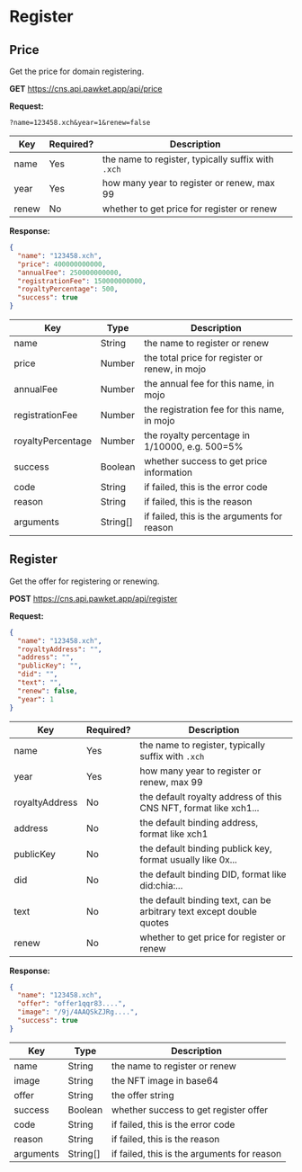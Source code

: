 # Register

## Price

Get the price for domain registering.

**GET** https://cns.api.pawket.app/api/price

**Request:**

```text
?name=123458.xch&year=1&renew=false
```

| Key   | Required? | Description                                        |
| ----- | --------- | -------------------------------------------------- |
| name  | Yes       | the name to register, typically suffix with `.xch` |
| year  | Yes       | how many year to register or renew, max 99         |
| renew | No        | whether to get price for register or renew         |

**Response:**

```json
{
  "name": "123458.xch",
  "price": 400000000000,
  "annualFee": 250000000000,
  "registrationFee": 150000000000,
  "royaltyPercentage": 500,
  "success": true
}
```

| Key               | Type     | Description                                    |
| ----------------- | -------- | ---------------------------------------------- |
| name              | String   | the name to register or renew                  |
| price             | Number   | the total price for register or renew, in mojo |
| annualFee         | Number   | the annual fee for this name, in mojo          |
| registrationFee   | Number   | the registration fee for this name, in mojo    |
| royaltyPercentage | Number   | the royalty percentage in 1/10000, e.g. 500=5% |
| success           | Boolean  | whether success to get price information       |
| code              | String   | if failed, this is the error code              |
| reason            | String   | if failed, this is the reason                  |
| arguments         | String[] | if failed, this is the arguments for reason    |

## Register

Get the offer for registering or renewing.

**POST** https://cns.api.pawket.app/api/register

**Request:**

```json
{
  "name": "123458.xch",
  "royaltyAddress": "",
  "address": "",
  "publicKey": "",
  "did": "",
  "text": "",
  "renew": false,
  "year": 1
}
```

| Key            | Required? | Description                                                          |
| -------------- | --------- | -------------------------------------------------------------------- |
| name           | Yes       | the name to register, typically suffix with `.xch`                   |
| year           | Yes       | how many year to register or renew, max 99                           |
| royaltyAddress | No        | the default royalty address of this CNS NFT, format like xch1...     |
| address        | No        | the default binding address, format like xch1                        |
| publicKey      | No        | the default binding publick key, format usually like 0x...           |
| did            | No        | the default binding DID, format like did:chia:...                    |
| text           | No        | the default binding text, can be arbitrary text except double quotes |
| renew          | No        | whether to get price for register or renew                           |

**Response:**

```json
{
  "name": "123458.xch",
  "offer": "offer1qqr83....",
  "image": "/9j/4AAQSkZJRg....",
  "success": true
}
```

| Key       | Type     | Description                                 |
| --------- | -------- | ------------------------------------------- |
| name      | String   | the name to register or renew               |
| image     | String   | the NFT image in base64                     |
| offer     | String   | the offer string                            |
| success   | Boolean  | whether success to get register offer       |
| code      | String   | if failed, this is the error code           |
| reason    | String   | if failed, this is the reason               |
| arguments | String[] | if failed, this is the arguments for reason |
